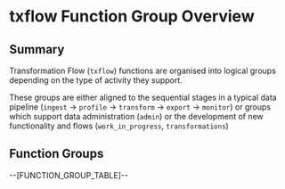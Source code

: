 # txflow Function Group Overview

## Summary
Transformation Flow (`txflow`) functions are organised into logical groups depending on the type of activity they support.  

These groups are either aligned to the sequential stages in a typical data pipeline (`ingest` → `profile` → `transform` → `export` → `monitor`) or groups which support data administration (`admin`) or the development of new functionality and flows (`work_in_progress`, `transformations`)

## Function Groups

--[FUNCTION_GROUP_TABLE]--